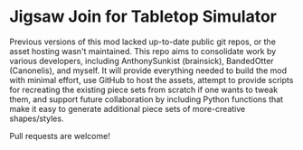 # Jigsaw Join for Tabletop Simulator

Previous versions of this mod lacked up-to-date public git repos, or the asset hosting wasn't maintained. This repo aims to consolidate work by various developers, including AnthonySunkist (brainsick), BandedOtter (Canonelis), and myself. It will provide everything needed to build the mod with minimal effort, use GitHub to host the assets, attempt to provide scripts for recreating the existing piece sets from scratch if one wants to tweak them, and support future collaboration by including Python functions that make it easy to generate additional piece sets of more-creative shapes/styles.

Pull requests are welcome!
